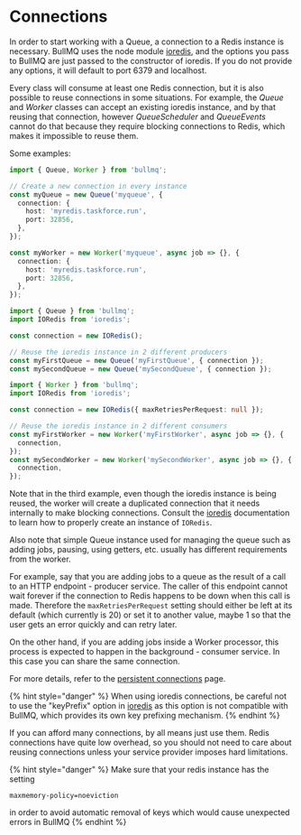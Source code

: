 # Connections

In order to start working with a Queue, a connection to a Redis instance is necessary. BullMQ uses the node module [ioredis](https://github.com/luin/ioredis), and the options you pass to BullMQ are just passed to the constructor of ioredis. If you do not provide any options, it will default to port 6379 and localhost.

Every class will consume at least one Redis connection, but it is also possible to reuse connections in some situations. For example, the _Queue_ and _Worker_ classes can accept an existing ioredis instance, and by that reusing that connection, however _QueueScheduler_ and _QueueEvents_ cannot do that because they require blocking connections to Redis, which makes it impossible to reuse them.

Some examples:

```typescript
import { Queue, Worker } from 'bullmq';

// Create a new connection in every instance
const myQueue = new Queue('myqueue', {
  connection: {
    host: 'myredis.taskforce.run',
    port: 32856,
  },
});

const myWorker = new Worker('myqueue', async job => {}, {
  connection: {
    host: 'myredis.taskforce.run',
    port: 32856,
  },
});
```

```typescript
import { Queue } from 'bullmq';
import IORedis from 'ioredis';

const connection = new IORedis();

// Reuse the ioredis instance in 2 different producers
const myFirstQueue = new Queue('myFirstQueue', { connection });
const mySecondQueue = new Queue('mySecondQueue', { connection });
```

```typescript
import { Worker } from 'bullmq';
import IORedis from 'ioredis';

const connection = new IORedis({ maxRetriesPerRequest: null });

// Reuse the ioredis instance in 2 different consumers
const myFirstWorker = new Worker('myFirstWorker', async job => {}, {
  connection,
});
const mySecondWorker = new Worker('mySecondWorker', async job => {}, {
  connection,
});
```

Note that in the third example, even though the ioredis instance is being reused, the worker will create a duplicated connection that it needs internally to make blocking connections. Consult the [ioredis](https://github.com/luin/ioredis/blob/master/API.md) documentation to learn how to properly create an instance of `IORedis`.

Also note that simple Queue instance used for managing the queue such as adding jobs, pausing, using getters, etc. usually has different requirements from the worker.

For example, say that you are adding jobs to a queue as the result of a call to an HTTP endpoint - producer service. The caller of this endpoint cannot wait forever if the connection to Redis happens to be down when this call is made. Therefore the `maxRetriesPerRequest` setting should either be left at its default (which currently is 20) or set it to another value, maybe 1 so that the user gets an error quickly and can retry later.

On the other hand, if you are adding jobs inside a Worker processor, this process is expected to happen in the background - consumer service. In this case you can share the same connection.

For more details, refer to the [persistent connections](https://docs.bullmq.io/bull/patterns/persistent-connections) page.

{% hint style="danger" %}
When using ioredis connections, be careful not to use the "keyPrefix" option in [ioredis](https://redis.github.io/ioredis/interfaces/CommonRedisOptions.html#keyPrefix) as this option is not compatible with BullMQ, which provides its own key prefixing mechanism.
{% endhint %}

If you can afford many connections, by all means just use them. Redis connections have quite low overhead, so you should not need to care about reusing connections unless your service provider imposes hard limitations.

{% hint style="danger" %}
Make sure that your redis instance has the setting

`maxmemory-policy=noeviction`

in order to avoid automatic removal of keys which would cause unexpected errors in BullMQ
{% endhint %}
